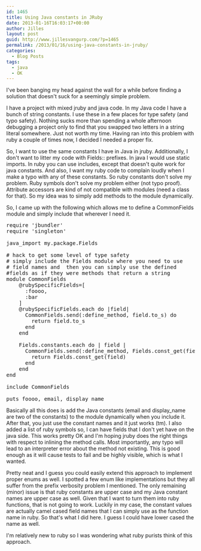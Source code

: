 ```yaml
---
id: 1465
title: Using Java constants in JRuby
date: 2013-01-16T16:03:17+00:00
author: Jilles
layout: post
guid: http://www.jillesvangurp.com/?p=1465
permalink: /2013/01/16/using-java-constants-in-jruby/
categories:
  - Blog Posts
tags:
  - java
  - OK
---
```

I've been banging my head against the wall for a while before finding a solution that doesn't suck for a seemingly simple problem.

I have a project with mixed jruby and java code. In my Java code I have a bunch of string constants. I use these in a few places for type safety (and typo safety). Nothing sucks more than spending a whole afternoon debugging a project only to find that you swapped two letters in a string literal somewhere. Just not worth my time. Having ran into this problem with ruby a couple of times now, I decided I needed a proper fix. 

So, I want to use the same constants I have in Java in jruby. Additionally, I don't want to litter my code with Fields:: prefixes. In java I would use static imports. In ruby you can use includes, except that doesn't quite work for java constants. And also, I want my ruby code to complain loudly when I make a typo with any of these constants. So ruby constants don't solve my problem. Ruby symbols don't solve my problem either (not typo proof). Attribute accessors are kind of not compatible with modules (need a class for that). So my idea was to simply add methods to the module dynamically.

So, I came up with the following which allows me to define a CommonFields module and simply include that wherever I need it.

<pre>
require 'jbundler'
require 'singleton'

java_import my.package.Fields

# hack to get some level of type safety
# simply include the Fields module where you need to use 
# field names and  then you can simply use the defined 
#fields as if they were methods that return a string
module CommonFields
    @rubySpecificFields=[
      :foooo,
      :bar
    ]
    @rubySpecificFields.each do |field|
      CommonFields.send(:define_method, field.to_s) do
        return field.to_s
      end  
    end
    
    Fields.constants.each do | field |
      CommonFields.send(:define_method, Fields.const_get(field)) do
        return Fields.const_get(field)
      end
    end
end

include CommonFields
  
puts foooo, email, display_name
</pre>

Basically all this does is add the Java constants (email and display_name are two of the constants) to the module dynamically when you include it. After that, you just use the constant names and it just works (tm). I also added a list of ruby symbols so, I can have fields that I don't yet have on the java side. This works pretty OK and I'm hoping jruby does the right things with respect to inlining the method calls. Most importantly, any typo will lead to an interpreter error about the method not existing. This is good enough as it will cause tests to fail and be highly visible, which is what I wanted.

Pretty neat and I guess you could easily extend this approach to implement proper enums as well. I spotted a few enum like implementations but they all suffer from the prefix verbosity problem I mentioned. The only remaining (minor) issue is that ruby constants are upper case and my Java constant names are upper case as well. Given that I want to turn them into ruby functions, that is not going to work. Luckily in my case, the constant values are actually camel cased field names that I can simply use as the function name in ruby. So that's what I did here. I guess I could have lower cased the name as well.

I'm relatively new to ruby so I was wondering what ruby purists think of this approach.